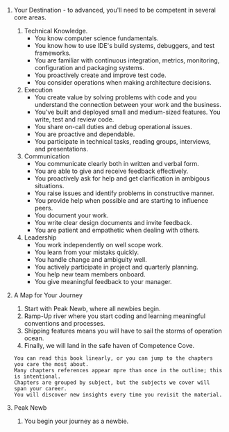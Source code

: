 1. Your Destination  - to advanced, you'll need to be competent in several core areas.
    1. Technical Knowledge.
        - You know computer science fundamentals.
        - You know how to use IDE's build systems, debuggers, and test frameworks.
        - You are familiar with continuous integration, metrics, monitoring, configuration and packaging systems.
        - You proactively create and improve test code.
        - You consider operations when making architecture decisions.
    1. Execution 
        - You create value by solving problems with code and you understand the connection between your work and the business.
        - You've built and deployed small and medium-sized features. You write, test and review code.
        - You share on-call duties and debug operational issues. 
        - You are proactive and dependable.
        - You participate in technical tasks, reading groups, interviews, and presentations.
    1. Communication
        - You communicate clearly both in written and verbal form.
        - You are able to give and receive feedback effectively.
        - You proactively ask for help and get clarification in ambigous situations.
        - You raise issues and identify problems in constructive manner.
        - You provide help when possible and are starting to influence peers.
        - You document your work.
        - You write clear design documents and invite feedback.
        - You are patient and empathetic when dealing with others.
    1. Leadership
        - You work independently on well scope work.
        - You learn from your mistaks quickly.
        - You handle change and ambiguity well.
        - You actively participate in project and quarterly planning. 
        - You help new team members onboard.
        - You give meaningful feedback to your manager.

1. A Map for Your Journey
    1. Start with Peak Newb, where all newbies begin. 
    1. Ramp-Up river where you start coding  and learning meaningful conventions and processes.
    1. Shipping features means you will have to sail the storms of operation ocean.
    1. Finally, we will land in the safe haven of Competence Cove.
    ```
    You can read this book linearly, or you can jump to the chapters you care the most about.
    Many chapters references appear mpre than once in the outline; this is intentional.
    Chapters are grouped by subject, but the subjects we cover will span your career.
    You will discover new insights every time you revisit the material.
    ```
1. Peak Newb
    1. You begin your journey as a newbie.

